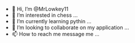 - 👋 Hi, I’m @MrLowkey11
- 👀 I’m interested in chess ...
- 🌱 I’m currently learning pythin ...
- 💞️ I’m looking to collaborate on my application ...
- 📫 How to reach me message me ...

<!---
MrLowkey11/MrLowkey11 is a ✨ special ✨ repository because its `README.md` (this file) appears on your GitHub profile.
You can click the Preview link to take a look at your changes.
--->
